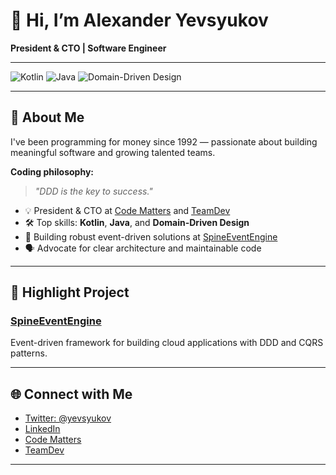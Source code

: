 # 👋 Hi, I’m Alexander Yevsyukov

**President & CTO | Software Engineer**

---

![Kotlin](https://img.shields.io/badge/-Kotlin-7F52FF?logo=kotlin&logoColor=white)
![Java](https://img.shields.io/badge/-Java-007396?logo=java&logoColor=white)
![Domain-Driven Design](https://img.shields.io/badge/-Domain--Driven%20Design-6DB33F?logo=apachekafka&logoColor=white)

---

## 🏢 About Me

I've been programming for money since 1992 — passionate about building meaningful software and growing talented teams.

**Coding philosophy:**  
> _"DDD is the key to success."_

- 💡 President & CTO at [Code Matters](https://codematters.ltd) and [TeamDev](https://teamdev.com)
- 🛠️ Top skills: **Kotlin**, **Java**, and **Domain-Driven Design**
- 🚀 Building robust event-driven solutions at [SpineEventEngine](https://github.com/SpineEventEngine)
- 🗣️ Advocate for clear architecture and maintainable code

---

## 🌟 Highlight Project

### [SpineEventEngine](https://github.com/SpineEventEngine)
Event-driven framework for building cloud applications with DDD and CQRS patterns.

---

## 🌐 Connect with Me

- [Twitter: @yevsyukov](https://twitter.com/yevsyukov)
- [LinkedIn](https://www.linkedin.com/in/alexander-yevsyukov-0259b9/)
- [Code Matters](https://codematters.ltd)
- [TeamDev](https://teamdev.com)

---
